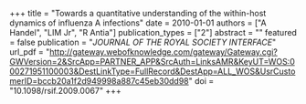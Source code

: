 +++
title = "Towards a quantitative understanding of the within-host dynamics of influenza A infections"
date = 2010-01-01
authors = ["A Handel", "LIM Jr", "R Antia"]
publication_types = ["2"]
abstract = ""
featured = false
publication = "*JOURNAL OF THE ROYAL SOCIETY INTERFACE*"
url_pdf = "http://gateway.webofknowledge.com/gateway/Gateway.cgi?GWVersion=2&SrcApp=PARTNER_APP&SrcAuth=LinksAMR&KeyUT=WOS:000271951100003&DestLinkType=FullRecord&DestApp=ALL_WOS&UsrCustomerID=bccb20a1f2d949998a887c45eb30dd98"
doi = "10.1098/rsif.2009.0067"
+++

